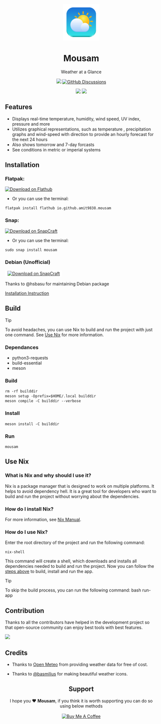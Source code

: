 <div align="center">
<img src="data/icons/hicolor/scalable/apps/io.github.amit9838.mousam.svg?raw=true" width="120">
<h1>Mousam</h1>

<p>Weather at a Glance</p>


<a href = "https://github.com/amit9838/mousam/releases"><img src="https://img.shields.io/github/v/release/amit9838/mousam?style=flat&label=Latest+Release&color=%234a92ff"></a>
<a href = "https://github.com/amit9838/mousam/discussions"><img alt="GitHub Discussions" src="https://img.shields.io/github/discussions/amit9838/mousam?logo=github&color=orange"></a>
</div>
<div align="center">
<img src="https://raw.githubusercontent.com/amit9838/mousam/master/screenshots/ss5-overcast.png?raw=true#gh-dark-mode-only">
<img src="https://raw.githubusercontent.com/amit9838/mousam/master/screenshots/ss4-light_mode.png?raw=true#gh-light-mode-only">
</div>

## Features
* Displays real-time temperature, humidity, wind speed, UV index, pressure and more
* Utilizes graphical representations, such as temperature , precipitation graphs and wind-speed with direction to provide an hourly forecast for the next 24 hours
* Also shows tomorrow and 7-day forcasts
* See conditions in metric or imperial systems

## Installation

### **Flatpak:**

<a href='https://flathub.org/apps/io.github.amit9838.mousam'><img width='240' alt='Download on Flathub' src='https://dl.flathub.org/assets/badges/flathub-badge-en.png'/></a>

* Or you can use the terminal:
```
flatpak install flathub io.github.amit9838.mousam
```

### **Snap:**

<a href='https://snapcraft.io/mousam'><img width='240' alt='Download on SnapCraft' src='https://github.com/snapcore/snap-store-badges/blob/master/EN/%5BEN%5D-snap-store-black-uneditable.png?raw=true'/></a>

* Or you can use the terminal:

```
sudo snap install mousam
```
### **Debian** (Unofficial)
<a href='https://github.com/amit9838/mousam/discussions/68'><img width='240' alt='Download on SnapCraft' src='https://www.m5hosting.com/wp-content/uploads/2021/07/debian-dedicated-server.jpg' style="border-radius:5px; padding:3px 8px; background-color:white;"></a>

Thanks to @hsbasu for maintaining Debian package

[Installation Instruction](https://github.com/amit9838/mousam/discussions/68)

## Build
> [!TIP]
> To avoid headaches, you can use Nix to build and run the project with just one command. See [Use Nix](#use-nix) for more information.

### Dependances
* python3-requests
* build-essential
* meson
  
### Build
```
rm -rf builddir
meson setup -Dprefix=$HOME/.local builddir
meson compile -C builddir --verbose
```

### Install
```
meson install -C builddir
```
### Run
```
mousam
```

## Use Nix
### What is Nix and why should I use it?
Nix is a package manager that is designed to work on multiple platforms. It helps to avoid dependency hell. It is a great tool for developers who want to build and run the project without worrying about the dependencies.

### How do I install Nix?
For more information, see [Nix Manual](https://nix.dev/manual/nix/2.18/installation/installation).

### How do I use Nix?
Enter the root directory of the project and run the following command:
```
nix-shell
```
This command will create a shell, which downloads and installs all dependencies needed to build and run the project. Now you can follow the [steps above](#build-1) to build, install and run the app.

> [!TIP]
> To skip the build process, you can run the following command: bash run-app

## Contribution
Thanks to all the contributors have helped in the development project so that open-source community can enjoy best tools with best features.
 

<a href="https://github.com/amit9838/mousam/graphs/contributors">
<img src="https://contrib.rocks/image?repo=amit9838/mousam&columns=10"/>
</a>




## Credits
- Thanks to [Open Meteo](https://open-meteo.com/) from providing weather data for free of cost. 

- Thanks to [@basmilius](https://github.com/basmilius) for making beautiful weather icons.

<div align="center">
 <h2>Support</h2>
I hope you ❤️ <b>Mousam</b>, if you think it is worth supporting you can do so using below methods
<br>
<br>
<a href="https://www.buymeacoffee.com/ami9838" target="_blank"><img src="https://cdn.buymeacoffee.com/buttons/v2/default-yellow.png" alt="Buy Me A Coffee" style="height: 60px !important;width: 217px !important;" >
</a>
</div>
<div align="center">
</div>
